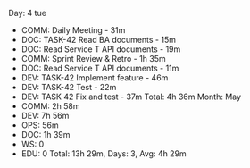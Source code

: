 Day: 4 tue
 - COMM: Daily Meeting - 31m
 - DOC: TASK-42 Read BA documents - 15m
 - DOC: Read Service T API documents - 19m
 - COMM: Sprint Review & Retro - 1h 35m
 - DOC: Read Service T API documents - 11m
 - DEV: TASK-42 Implement feature - 46m
 - DEV: TASK-42 Test - 22m
 - DEV: TASK 42 Fix and test - 37m
   Total: 4h 36m
Month: May
 - COMM: 2h 58m
 - DEV: 7h 56m
 - OPS: 56m
 - DOC: 1h 39m
 - WS: 0
 - EDU: 0
   Total: 13h 29m, Days: 3, Avg: 4h 29m
